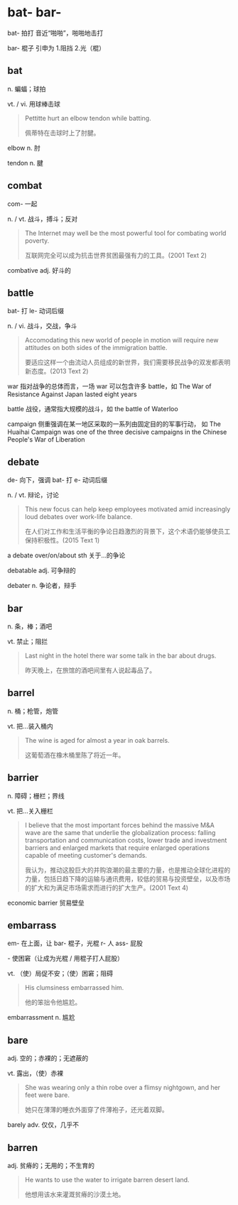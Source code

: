 # bat- bar-

bat- 拍打 音近“啪啪”，啪啪地击打

bar- 棍子 引申为 1.阻挡 2.光（棍）

## bat

n. 蝙蝠；球拍

vt. / vi. 用球棒击球

> Pettitte hurt an elbow tendon while batting.
>
> 佩蒂特在击球时上了肘腱。

elbow n. 肘

tendon n. 腱

## combat

com- 一起

n. / vt. 战斗，搏斗；反对

> The Internet may well be the most powerful tool for combating world poverty.
>
> 互联网完全可以成为抗击世界贫困最强有力的工具。(2001 Text 2)

combative adj. 好斗的

## battle

bat- 打 le- 动词后缀

n. / vi. 战斗，交战，争斗

> Accomodating this new world of people in motion will require new attitudes on both sides of the immigration battle.
>
> 要适应这样一个由流动人员组成的新世界，我们需要移民战争的双发都表明新态度。(2013 Text 2)

war 指对战争的总体而言，一场 war 可以包含许多 battle，如 The War of Resistance Against Japan lasted eight years

battle 战役，通常指大规模的战斗，如 the battle of Waterloo

campaign 侧重强调在某一地区采取的一系列由固定目的的军事行动， 如 The Huaihai Campaign was one of the three decisive campaigns in the Chinese People's War of Liberation

## debate

de- 向下，强调 bat- 打 e- 动词后缀

n. / vt. 辩论，讨论

> This new focus can help keep employees motivated amid increasingly loud debates over work-life balance.
>
> 在人们对工作和生活平衡的争论日趋激烈的背景下，这个术语仍能够使员工保持积极性。(2015 Text 1)

a debate over/on/about sth 关于...的争论

debatable adj. 可争辩的

debater n. 争论者，辩手

## bar

n. 条，棒；酒吧

vt. 禁止；阻拦

> Last night in the hotel there war some talk in the bar about drugs.
>
> 昨天晚上，在旅馆的酒吧间里有人说起毒品了。

## barrel

n. 桶；枪管，炮管

vt. 把...装入桶内

> The wine is aged for almost a year in oak barrels.
>
> 这葡萄酒在橡木桶里陈了将近一年。

## barrier

n. 障碍；栅栏；界线

vt. 把...关入栅栏

> I believe that the most important forces behind the massive M&A wave are the same that underlie the globalization process: falling transportation and communication costs, lower trade and investment barriers and enlarged markets that require enlarged operations capable of meeting customer's demands.
>
> 我认为，推动这股巨大的并购浪潮的最主要的力量，也是推动全球化进程的力量，包括日趋下降的运输与通讯费用，较低的贸易与投资壁垒，以及市场的扩大和为满足市场需求而进行的扩大生产。(2001 Text 4)

economic barrier 贸易壁垒

## embarrass

em- 在上面，让 bar- 棍子，光棍 r- 人 ass- 屁股

\- 使困窘（让成为光棍 / 用棍子打人屁股）

vt. （使）局促不安；（使）困窘；阻碍

> His clumsiness embarrassed him.
>
> 他的笨拙令他尴尬。

embarrassment n. 尴尬

## bare

adj. 空的；赤裸的；无遮蔽的

vt. 露出，（使）赤裸

> She was wearing only a thin robe over a flimsy nightgown, and her feet were bare.
>
> 她只在薄薄的睡衣外面穿了件薄袍子，还光着双脚。

barely adv. 仅仅，几乎不

## barren

adj. 贫瘠的；无用的；不生育的

> He wants to use the water to irrigate barren desert land.
>
> 他想用该水来灌溉贫瘠的沙漠土地。
